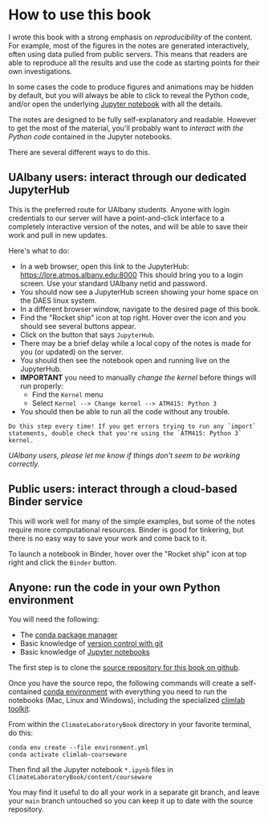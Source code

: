 # How to use this book

I wrote this book with a strong emphasis on *reproducibility* of the content.
For example, most of the figures in the notes are generated interactively,
often using data pulled from public servers. This means that readers are able
to reproduce all the results and use the code as starting points
for their own investigations.

In some cases the code to produce figures and animations may be hidden by default,
but you will always be able to click to reveal the Python code, and/or
open the underlying [Jupyter notebook][notebook] with all the details.

The notes are designed to be fully self-explanatory and readable.
However to get the most of the material, you'll probably want to
*interact with the Python code* contained in the Jupyter notebooks.

There are several different ways to do this.

## UAlbany users: interact through our dedicated JupyterHub

This is the preferred route for UAlbany students. Anyone with login credentials
to our server will have a point-and-click interface to a completely interactive
version of the notes, and will be able to save their work and pull in new updates.

Here's what to do:

- In a web browser, open this link to the JupyterHub: <https://lore.atmos.albany.edu:8000>
This should bring you to a login screen. Use your standard UAlbany netid and password.
- You should now see a JupyterHub screen showing your home space on the DAES linux system.
- In a different browser window, navigate to the desired page of this book.
- Find the "Rocket ship" icon at top right. Hover over the icon and you should see several buttons appear.
- Click on the button that says `JupyterHub`.
- There may be a brief delay while a local copy of the notes is made for you (or updated) on the server.
- You should then see the notebook open and running live on the JupyterHub.
- **IMPORTANT** you need to manually *change the kernel* before things will run properly:
  - Find the `Kernel` menu
  - Select `Kernel --> Change kernel --> ATM415: Python 3`
- You should then be able to run all the code without any trouble.

```{note}
Do this step every time! If you get errors trying to run any `import` statements, double check that you're using the `ATM415: Python 3` kernel.
```

*UAlbany users, please let me know if things don't seem to be working correctly.*

## Public users: interact through a cloud-based Binder service

This will work well for many of the simple examples,
but some of the notes require more computational resources.
Binder is good for tinkering, but there is no easy way to save your work and come back to it.

To launch a notebook in Binder, hover over the "Rocket ship" icon at top right and click the `Binder` button. 

## Anyone: run the code in your own Python environment

You will need the following:

- The [conda package manager](https://docs.conda.io/en/latest/)
- Basic knowledge of [version control with git](https://git-scm.com)
- Basic knowledge of [Jupyter notebooks][notebook]

The first step is to clone the [source repository for this book on github][repo].

Once you have the source repo, the following commands will create a self-contained
[conda environment](https://docs.conda.io/projects/conda/en/latest/user-guide/concepts/environments.html)
with everything you need to run the notebooks (Mac, Linux and Windows),
including the specialized [climlab toolkit][climlab].

From within the `ClimateLaboratoryBook` directory in your favorite terminal, do this:

```
conda env create --file environment.yml
conda activate climlab-courseware
```

Then find all the Jupyter notebook `*.ipynb` files in `ClimateLaboratoryBook/content/courseware`

You may find it useful to do all your work in a separate git branch,
and leave your `main` branch untouched so you can keep it up to date with
the source repository.

[repo]: https://github.com/brian-rose/ClimateLaboratoryBook
[climlab]: https://github.com/brian-rose/climlab
[book]: https://brian-rose.github.io/ClimateLaboratoryBook/
[notebook]: https://jupyter-notebook.readthedocs.io/en/stable/
